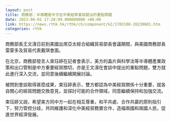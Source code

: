 ```yaml
---
layout: post
title: 商務部：半導體是中方在中美經貿會談提出的重點問題
date: 2023-06-01 17:28:09.000000000 +08:00
link: https://news.rthk.hk/rthk/ch/component/k2/1703108-20230601.htm
categories: rthk
---
```


商務部長王文濤日前到美國出席亞太經合組織貿易部長會議期間，與美國商務部長雷蒙多及貿易代表戴琪會面。

在北京，商務部發言人束珏婷在記者會表示，美方的晶片與科學法等半導體產業政策和出口管制是中方重要經貿關切，亦是王文濤在會談中提出的重點問題，雙方就此進行深入交流，並同意後續繼續開展討論。

被問到會談取得甚麼成果，束珏婷表示，雙方都認為中美經貿關係十分重要，就各自關心的經貿問題交換意見，並探討可能的合作領域，同意繼續保持和加強交流。

束珏婷又說，希望美方同中方一起在相互尊重，和平共處、合作共贏的原則指引下，努力管控分歧，共同維護和深化中美經貿務實合作，造福兩國和兩國人民，促進世界經濟發展。
